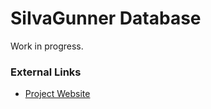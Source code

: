 # SiIvaGunner Database

Work in progress.

### External Links

* [Project Website](http://siivagunnerdatabase.net/)

